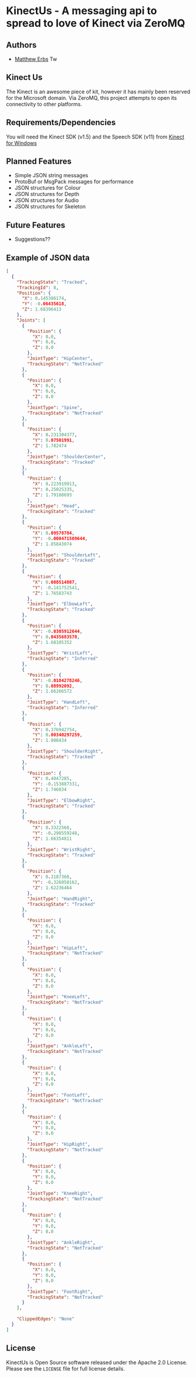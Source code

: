 KinectUs - A messaging api to spread to love of Kinect via ZeroMQ
=================================================================

Authors
-------

* [Matthew Erbs](http://merbla.com) Tw


Kinect Us
-------------------------------
The Kinect is an awesome piece of kit, however it has mainly been reserved for the Microsoft domain.  Via ZeroMQ, this project attempts
to open its connectivity to other platforms.


Requirements/Dependencies
-------------------------
You will need the Kinect SDK (v1.5) and the Speech SDK (v11) from [Kinect for Windows](http://www.microsoft.com/en-us/kinectforwindows/develop/developer-downloads.aspx) 


Planned Features
----------------

* Simple JSON string messages
* ProtoBuf or MsgPack messages for performance
* JSON structures for Colour
* JSON structures for Depth
* JSON structures for Audio
* JSON structures for Skeleton

Future Features
---------------

* Suggestions??

Example of JSON data
--------------------

```json
[
  {
    "TrackingState": "Tracked",
    "TrackingId": 8,
    "Position": {
      "X": 0.145386174,
      "Y": -0.06435618,
      "Z": 1.68396413
    },
    "Joints": [
      {
        "Position": {
          "X": 0.0,
          "Y": 0.0,
          "Z": 0.0
        },
        "JointType": "HipCenter",
        "TrackingState": "NotTracked"
      },
      {
        "Position": {
          "X": 0.0,
          "Y": 0.0,
          "Z": 0.0
        },
        "JointType": "Spine",
        "TrackingState": "NotTracked"
      },
      {
        "Position": {
          "X": 0.231304377,
          "Y": 0.07501991,
          "Z": 1.782474
        },
        "JointType": "ShoulderCenter",
        "TrackingState": "Tracked"
      },
      {
        "Position": {
          "X": 0.223919913,
          "Y": 0.25025335,
          "Z": 1.79188693
        },
        "JointType": "Head",
        "TrackingState": "Tracked"
      },
      {
        "Position": {
          "X": 0.09578784,
          "Y": -0.000471509644,
          "Z": 1.85843074
        },
        "JointType": "ShoulderLeft",
        "TrackingState": "Tracked"
      },
      {
        "Position": {
          "X": 0.008514807,
          "Y": -0.141752541,
          "Z": 1.76583743
        },
        "JointType": "ElbowLeft",
        "TrackingState": "Tracked"
      },
      {
        "Position": {
          "X": -0.0305912644,
          "Y": 0.0435683578,
          "Z": 1.68105352
        },
        "JointType": "WristLeft",
        "TrackingState": "Inferred"
      },
      {
        "Position": {
          "X": -0.0184278246,
          "Y": 0.08992092,
          "Z": 1.66266572
        },
        "JointType": "HandLeft",
        "TrackingState": "Inferred"
      },
      {
        "Position": {
          "X": 0.376942754,
          "Y": 0.00340297259,
          "Z": 1.808434
        },
        "JointType": "ShoulderRight",
        "TrackingState": "Tracked"
      },
      {
        "Position": {
          "X": 0.4047285,
          "Y": -0.153887331,
          "Z": 1.746834
        },
        "JointType": "ElbowRight",
        "TrackingState": "Tracked"
      },
      {
        "Position": {
          "X": 0.3322568,
          "Y": -0.298559248,
          "Z": 1.66354811
        },
        "JointType": "WristRight",
        "TrackingState": "Tracked"
      },
      {
        "Position": {
          "X": 0.3187368,
          "Y": -0.326050162,
          "Z": 1.62236464
        },
        "JointType": "HandRight",
        "TrackingState": "Tracked"
      },
      {
        "Position": {
          "X": 0.0,
          "Y": 0.0,
          "Z": 0.0
        },
        "JointType": "HipLeft",
        "TrackingState": "NotTracked"
      },
      {
        "Position": {
          "X": 0.0,
          "Y": 0.0,
          "Z": 0.0
        },
        "JointType": "KneeLeft",
        "TrackingState": "NotTracked"
      },
      {
        "Position": {
          "X": 0.0,
          "Y": 0.0,
          "Z": 0.0
        },
        "JointType": "AnkleLeft",
        "TrackingState": "NotTracked"
      },
      {
        "Position": {
          "X": 0.0,
          "Y": 0.0,
          "Z": 0.0
        },
        "JointType": "FootLeft",
        "TrackingState": "NotTracked"
      },
      {
        "Position": {
          "X": 0.0,
          "Y": 0.0,
          "Z": 0.0
        },
        "JointType": "HipRight",
        "TrackingState": "NotTracked"
      },
      {
        "Position": {
          "X": 0.0,
          "Y": 0.0,
          "Z": 0.0
        },
        "JointType": "KneeRight",
        "TrackingState": "NotTracked"
      },
      {
        "Position": {
          "X": 0.0,
          "Y": 0.0,
          "Z": 0.0
        },
        "JointType": "AnkleRight",
        "TrackingState": "NotTracked"
      },
      {
        "Position": {
          "X": 0.0,
          "Y": 0.0,
          "Z": 0.0
        },
        "JointType": "FootRight",
        "TrackingState": "NotTracked"
      }
    ],
   
    "ClippedEdges": "None"
  }
]
```

License
-------

KinectUs is Open Source software released under the Apache 2.0 License.
Please see the `LICENSE` file for full license details.

